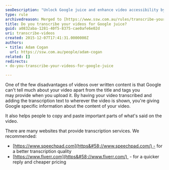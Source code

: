 ```yaml
---
seoDescription: "Unlock Google juice and enhance video accessibility by transcribing your videos!"
type: rule
archivedreason: Merged to [https://www.ssw.com.au/rules/transcribe-your-videos](/rules/transcribe-your-videos)
title: Do you transcribe your videos for Google juice?
guid: a0832aba-1281-40f5-8375-cae0afe6e02d
uri: transcribe-videos
created: 2015-12-07T17:41:31.0000000Z
authors:
- title: Adam Cogan
  url: https://ssw.com.au/people/adam-cogan
related: []
redirects:
- do-you-transcribe-your-videos-for-google-juice

---
```


One of the few disadvantages of videos over written content is that Google can't tell much about your video apart from the title and tags you may provide when you upload it. By having your video transcribed and adding the transcription text to wherever the video is shown, you're giving Google specific information about the content of your video.  

<!--endintro-->

It also helps people to copy and paste important parts of what's said on the video.

There are many websites that provide transcription services. We recommended:

* [https://www.speechpad.com](https&#58;//www.speechpad.com/) - for a better transcription quality
* [https://www.fiverr.com](https&#58;//www.fiverr.com/)  - for a quicker reply and cheaper pricing
